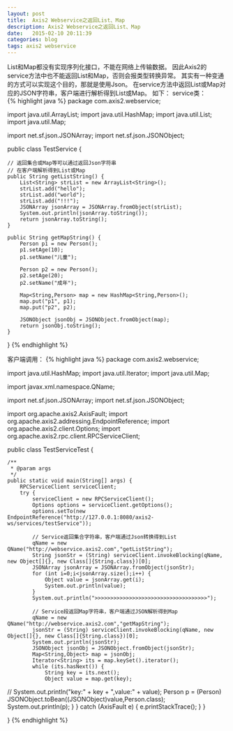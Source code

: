 ```yaml
---
layout: post
title:  Axis2 Webservice之返回List、Map
description: Axis2 Webservice之返回List、Map
date:   2015-02-10 20:11:39
categories: blog
tags: axis2 webservice
---
```

List和Map都没有实现序列化接口，不能在网络上传输数据。
因此Axis2的service方法中也不能返回List和Map，否则会报类型转换异常。
其实有一种变通的方式可以实现这个目的，那就是使用Json。
在service方法中返回List或Map对应的JSON字符串，客户端进行解析得到List或Map。
如下：
service类：  
{% highlight java %}
package com.axis2.webservice;
 
import java.util.ArrayList;
import java.util.HashMap;
import java.util.List;
import java.util.Map;
 
import net.sf.json.JSONArray;
import net.sf.json.JSONObject;
 
public class TestService {
     
    // 返回集合或Map等可以通过返回Json字符串
    // 在客户端解析得到List或Map
    public String getListString() {
        List<String> strList = new ArrayList<String>();
        strList.add("hello");
        strList.add("world");
        strList.add("!!!");
        JSONArray jsonArray = JSONArray.fromObject(strList);
        System.out.println(jsonArray.toString());
        return jsonArray.toString();
    }
     
    public String getMapString() {
        Person p1 = new Person();
        p1.setAge(10);
        p1.setName("儿童");
         
        Person p2 = new Person();
        p2.setAge(20);
        p2.setName("成年");
         
        Map<String,Person> map = new HashMap<String,Person>();
        map.put("p1", p1);
        map.put("p2", p2);
         
        JSONObject jsonObj = JSONObject.fromObject(map);
        return jsonObj.toString();
    }
}
{% endhighlight %}

客户端调用：
{% highlight java %}
package com.axis2.webservice;
 
import java.util.HashMap;
import java.util.Iterator;
import java.util.Map;
 
import javax.xml.namespace.QName;
 
import net.sf.json.JSONArray;
import net.sf.json.JSONObject;
 
import org.apache.axis2.AxisFault;
import org.apache.axis2.addressing.EndpointReference;
import org.apache.axis2.client.Options;
import org.apache.axis2.rpc.client.RPCServiceClient;
 
public class TestServiceTest {
 
    /**
     * @param args
     */
    public static void main(String[] args) {
        RPCServiceClient serviceClient;
        try {
            serviceClient = new RPCServiceClient();
            Options options = serviceClient.getOptions();
            options.setTo(new EndpointReference("http://127.0.0.1:8080/axis2-ws/services/testService"));
             
            // Service返回集合字符串，客户端通过Json转换得到List
            qName = new QName("http://webservice.axis2.com","getListString");
            String jsonStr = (String) serviceClient.invokeBlocking(qName, new Object[]{}, new Class[]{String.class})[0];
            JSONArray jsonArray = JSONArray.fromObject(jsonStr);
            for (int i=0;i<jsonArray.size();i++) {
                Object value = jsonArray.get(i);
                System.out.println(value);
            }
            System.out.println(">>>>>>>>>>>>>>>>>>>>>>>>>>>>>>>>>>>>");
             
            // Service段返回Map字符串，客户端通过JSON解析得到Map
            qName = new QName("http://webservice.axis2.com","getMapString");
            jsonStr = (String) serviceClient.invokeBlocking(qName, new Object[]{}, new Class[]{String.class})[0];
            System.out.println(jsonStr);
            JSONObject jsonObj = JSONObject.fromObject(jsonStr);
            Map<String,Object> map = jsonObj;
            Iterator<String> its = map.keySet().iterator();
            while (its.hasNext()) {
                String key = its.next();
                Object value = map.get(key);
//              System.out.println("key:" + key + ",value:" + value);
                Person p = (Person) JSONObject.toBean((JSONObject)value,Person.class);
                System.out.println(p);
            }
        } catch (AxisFault e) {
            e.printStackTrace();
        }
    }
 
}
{% endhighlight %}